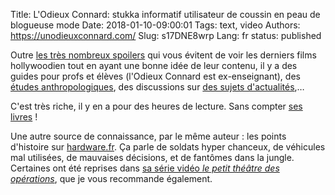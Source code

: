 Title: L'Odieux Connard: stukka informatif utilisateur de coussin en peau de blogueuse mode
Date: 2018-01-10-09:00:01
Tags: text, video
Authors: https://unodieuxconnard.com/
Slug: s17DNE8wrp
Lang: fr
status: published

Outre [les très nombreux spoilers](https://unodieuxconnard.com/category/spoiler-dans-la-bonne-humeur/)
qui vous évitent de voir les derniers films hollywoodien
tout en ayant une bonne idée de leur contenu, il y a des guides pour profs et élèves (l'Odieux Connard est ex-enseignant),
des [études anthropologiques](https://unodieuxconnard.com/2012/09/01/le-professeur-cette-creature-mysterieuse/),
des discussions sur [des sujets d'actualités](https://unodieuxconnard.com/2017/11/14/lecriture-pas-tres-inclusive/),…

C'est très riche, il y en a pour des heures de lecture. Sans compter [ses livres](https://unodieuxconnard.com/2015/06/04/il-est-la-2/) !

Une autre source de connaissance, par le même auteur : les points d'histoire sur [hardware.fr](https://forum.hardware.fr/forum2.php?post=78667&cat=13&config=hfr.inc&cache=&page=1&word=&spseudo=Stukka&firstnum=0&filter=1). Ça parle de soldats hyper chanceux, de véhicules mal utilisées, de mauvaises décisions, et de fantômes dans la jungle.
Certaines ont été reprises dans [sa série vidéo *le petit théâtre des opérations*](https://www.youtube.com/channel/UCDyyFxXcMKrRLc6QM2OlRwA), que je vous recommande également.
